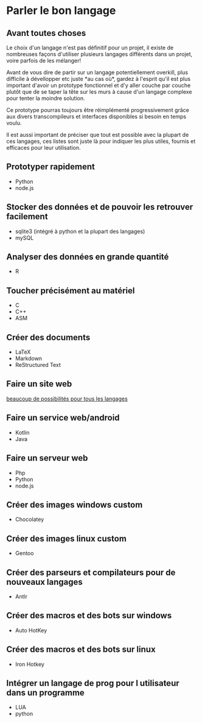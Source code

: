 # Parler le bon langage

## Avant toutes choses

Le choix d'un langage n'est pas définitif pour un projet, il existe de nombreuses façons d'utiliser plusieurs langages différents dans un projet, voire parfois de les mélanger!

Avant de vous dire de partir sur un langage potentiellement overkill, plus difficile à dévellopper etc juste \*au cas où\*, gardez à l'esprit qu'il est plus important d'avoir un prototype fonctionnel et d'y aller couche par couche plutôt que de se taper la tête sur les murs à cause d'un langage complexe pour tenter la moindre solution.

Ce prototype pourras toujours être réimplémenté progressivement grâce aux divers transcompileurs et interfaces disponibles si besoin en temps voulu.

Il est aussi important de préciser que tout est possible avec la plupart de ces langages, ces listes sont juste là pour indiquer les plus utiles, fournis et efficaces pour leur utilisation.

## Prototyper rapidement

- Python
- node.js

## Stocker des données et de pouvoir les retrouver facilement

- sqlite3 (intégré à python et la plupart des langages)
- mySQL

## Analyser des données en grande quantité

- R

## Toucher précisément au matériel

- C
- C++
- ASM

## Créer des documents

- LaTeX
- Markdown
- ReStructured Text

## Faire un site web

[beaucoup de possibilités pour tous les langages](https://en.wikipedia.org/wiki/List_of_content_management_systems)

## Faire un service web/android

- Kotlin
- Java

## Faire un serveur web

- Php
- Python
- node.js

## Créer des images windows custom

- Chocolatey

## Créer des images linux custom

- Gentoo

## Créer des parseurs et compilateurs pour de nouveaux langages

- Antlr

## Créer des macros et des bots sur windows

- Auto HotKey

## Créer des macros et des bots sur linux

- Iron Hotkey

## Intégrer un langage de prog pour l utilisateur dans un programme

- LUA
- python
